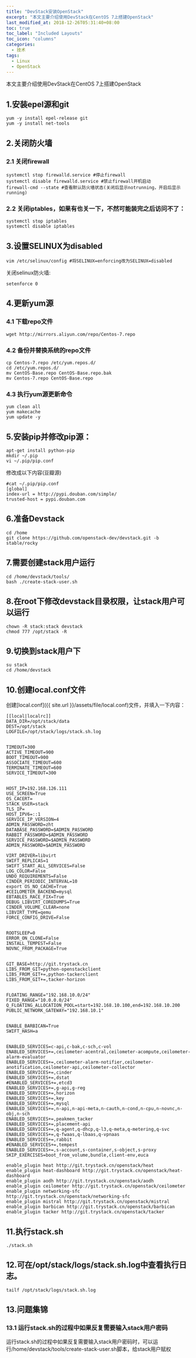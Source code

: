 ```yaml
---
title: "DevStack安装OpenStack"
excerpt: "本文主要介绍使用DevStack在CentOS 7上搭建OpenStack"
last_modified_at: 2018-12-26T05:31:40+08:00
toc: true
toc_label: "Included Layouts"
toc_icon: "columns"
categories:
  - 技术
tags:
  - Linux
  - OpenStack
---
```


本文主要介绍使用DevStack在CentOS 7上搭建OpenStack

<!--more-->

## 1.安装epel源和git

```shell
yum -y install epel-release git
yum -y install net-tools
```

## 2.关闭防火墙

### 2.1 关闭firewall

```shell
systemctl stop firewalld.service #停止firewall
systemctl disable firewalld.service #禁止firewall开机启动
firewall-cmd --state #查看默认防火墙状态(关闭后显示notrunning，开启后显示running)
```

### 2.2 关闭iptables，如果有也关一下，不然可能装完之后访问不了：

```shell
systemctl stop iptables
systemctl disable iptables
```

## 3.设置SELINUX为disabled

```shell
vim /etc/selinux/config #将SELINUX=enforcing改为SELINUX=disabled
```

关闭selinux防火墙:

```shell
setenforce 0
```

## 4.更新yum源

### 4.1 下载repo文件

```shell
wget http://mirrors.aliyun.com/repo/Centos-7.repo
```

### 4.2 备份并替换系统的repo文件

```shell
cp Centos-7.repo /etc/yum.repos.d/ 
cd /etc/yum.repos.d/ 
mv CentOS-Base.repo CentOS-Base.repo.bak 
mv Centos-7.repo CentOS-Base.repo
```

### 4.3 执行yum源更新命令 

```shell
yum clean all 
yum makecache 
yum update -y
```

## 5.安装pip并修改pip源：

```shell
apt-get install python-pip
mkdir ~/.pip
vi ~/.pip/pip.conf
```

修改成以下内容(豆瓣源)

```shell
#cat ~/.pip/pip.conf
[global]
index-url = http://pypi.douban.com/simple/
trusted-host = pypi.douban.com
```


## 6.准备Devstack

```shell
cd /home
git clone https://github.com/openstack-dev/devstack.git -b stable/rocky
```

## 7.需要创建stack用户运行

```shell
cd /home/devstack/tools/
bash ./create-stack-user.sh
```

## 8.在root下修改devstack目录权限，让stack用户可以运行

```shell
chown -R stack:stack devstack
chmod 777 /opt/stack -R
```

## 9.切换到stack用户下

```shell
su stack
cd /home/devstack
```

## 10.创建local.conf文件

创建[local.conf]({{ site.url }}/assets/file/local.conf)文件，并填入一下内容：

```shell
[[local|localrc]]
DATA_DIR=/opt/stack/data
DEST=/opt/stack
LOGFILE=/opt/stack/logs/stack.sh.log


TIMEOUT=300
ACTIVE_TIMEOUT=900
BOOT_TIMEOUT=900
ASSOCIATE_TIMEOUT=600
TERMINATE_TIMEOUT=600
SERVICE_TIMEOUT=300


HOST_IP=192.168.126.111
USE_SCREEN=True
OS_CACERT=
STACK_USER=stack
TLS_IP=
HOST_IPV6=::1
SERVICE_IP_VERSION=4
ADMIN_PASSWORD=zht
DATABASE_PASSWORD=$ADMIN_PASSWORD
RABBIT_PASSWORD=$ADMIN_PASSWORD
SERVICE_PASSWORD=$ADMIN_PASSWORD
ADMIN_PASSWORD=$ADMIN_PASSWORD

VIRT_DRIVER=libvirt
SWIFT_REPLICAS=1
SWIFT_START_ALL_SERVICES=False
LOG_COLOR=False
UNDO_REQUIREMENTS=False
CINDER_PERIODIC_INTERVAL=10
export OS_NO_CACHE=True
#CEILOMETER_BACKEND=mysql
EBTABLES_RACE_FIX=True
DEBUG_LIBVIRT_COREDUMPS=True
CINDER_VOLUME_CLEAR=none
LIBVIRT_TYPE=qemu
FORCE_CONFIG_DRIVE=False


ROOTSLEEP=0
ERROR_ON_CLONE=False
INSTALL_TEMPEST=False
NOVNC_FROM_PACKAGE=True


GIT_BASE=http://git.trystack.cn
LIBS_FROM_GIT=python-openstackclient
LIBS_FROM_GIT+=,python-tackerclient
LIBS_FROM_GIT+=,tacker-horizon


FLOATING_RANGE="192.168.10.0/24"
FIXED_RANGE="10.0.0.0/24"
Q_FLOATING_ALLOCATION_POOL=start=192.168.10.100,end=192.168.10.200
PUBLIC_NETWORK_GATEWAY="192.168.10.1"


ENABLE_BARBICAN=True
SWIFT_HASH=a


ENABLED_SERVICES=c-api,c-bak,c-sch,c-vol
ENABLED_SERVICES+=,ceilometer-acentral,ceilometer-acompute,ceilometer-alarm-evaluator
ENABLED_SERVICES+=,ceilometer-alarm-notifier,ceilometer-anotification,ceilometer-api,ceilometer-collector
ENABLED_SERVICES+=,cinder
ENABLED_SERVICES+=,dstat
#ENABLED_SERVICES+=,etcd3
ENABLED_SERVICES+=,g-api,g-reg
ENABLED_SERVICES+=,horizon
ENABLED_SERVICES+=,key
ENABLED_SERVICES+=,mysql
ENABLED_SERVICES+=,n-api,n-api-meta,n-cauth,n-cond,n-cpu,n-novnc,n-obj,n-sch
ENABLED_SERVICES+=,peakmen_tacker
ENABLED_SERVICES+=,placement-api
ENABLED_SERVICES+=,q-agent,q-dhcp,q-l3,q-meta,q-metering,q-svc
ENABLED_SERVICES+=,q-fwaas,q-lbaas,q-vpnaas
ENABLED_SERVICES+=,rabbit
#ENABLED_SERVICES+=,tempest
ENABLED_SERVICES+=,s-account,s-container,s-object,s-proxy
SKIP_EXERCISES=boot_from_volume,bundle,client-env,euca

enable_plugin heat http://git.trystack.cn/openstack/heat
enable_plugin heat-dashboard http://git.trystack.cn/openstack/heat-dashboard
enable_plugin aodh http://git.trystack.cn/openstack/aodh
enable_plugin ceilometer http://git.trystack.cn/openstack/ceilometer
enable_plugin networking-sfc http://git.trystack.cn/openstack/networking-sfc
enable_plugin mistral http://git.trystack.cn/openstack/mistral
enable_plugin barbican http://git.trystack.cn/openstack/barbican
enable_plugin tacker http://git.trystack.cn/openstack/tacker
```

## 11.执行stack.sh

```shell
./stack.sh
```

## 12.可在/opt/stack/logs/stack.sh.log中查看执行日志。

```shell
tailf /opt/stack/logs/stack.sh.log
```

## 13.问题集锦

### 13.1 运行stack.sh的过程中如果反复需要输入stack用户密码

运行stack.sh的过程中如果反复需要输入stack用户密码时，可以运行/home/devstack/tools/create-stack-user.sh脚本，给stack用户赋权
